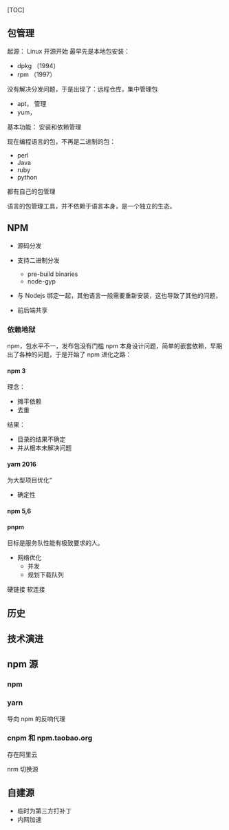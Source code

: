 [TOC]

## 包管理

起源： Linux 开源开始
最早先是本地包安装：

-   dpkg （1994）
-   rpm （1997）

没有解决分发问题，于是出现了：远程仓库，集中管理包

-   apt， 管理
-   yum，

基本功能： 安装和依赖管理

现在编程语言的包，不再是二进制的包：

-   perl
-   Java
-   ruby
-   python

都有自己的包管理

语言的包管理工具，并不依赖于语言本身，是一个独立的生态。

## NPM

-   源码分发
-   支持二进制分发

    -   pre-build binaries
    -   node-gyp

-   与 Nodejs 绑定一起，其他语言一般需要重新安装，这也导致了其他的问题，
-   前后端共享

### 依赖地狱

npm，包水平不一，发布包没有门槛
npm 本身设计问题，简单的嵌套依赖，早期出了各种的问题，于是开始了 npm 进化之路：

#### npm 3

理念：

-   摊平依赖
-   去重

结果：

-   目录的结果不确定
-   并从根本未解决问题

#### yarn 2016

为大型项目优化“

-   确定性

#### npm 5,6

#### pnpm

目标是服务队性能有极致要求的人。

-   网络优化
    -   并发
    -   规划下载队列

硬链接 软连接

## 历史

## 技术演进

## npm 源

### npm

### yarn

导向 npm 的反响代理

### cnpm 和 npm.taobao.org

存在阿里云

nrm 切换源

## 自建源

-   临时为第三方打补丁
-   内网加速
